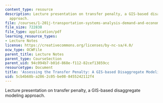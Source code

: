 ```yaml
---
content_type: resource
description: Lecture presentation on transfer penalty, a GIS-based disaggregate modeling
  approach.
file: /courses/1-201j-transportation-systems-analysis-demand-and-economics-fall-2008/5cb4b68ba2862c05be088455242112f4_MIT1_201JF08_lec08.pdf
file_size: 722838
file_type: application/pdf
learning_resource_types:
- Lecture Notes
license: https://creativecommons.org/licenses/by-nc-sa/4.0/
ocw_type: OCWFile
parent_title: Lecture Notes
parent_type: CourseSection
parent_uid: 94c094b7-b01d-868e-f112-82cef13859cc
resourcetype: Document
title: 'Assessing the Transfer Penalty: A GIS-based Disaggregate Modeling Approach'
uid: 5cb4b68b-a286-2c05-be08-8455242112f4
---
```

Lecture presentation on transfer penalty, a GIS-based disaggregate modeling approach.